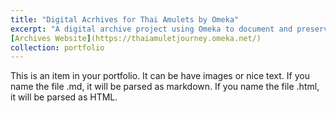 ```yaml
---
title: "Digital Acrhives for Thai Amulets by Omeka"
excerpt: "A digital archive project using Omeka to document and preserve the cultural significance of Thai amulets. This project explores their spiritual and historical importance, aiming to make these artifacts accessible to a global audience. I designed an interactive platform that showcases various amulet types, their meanings, and the practices surrounding them, providing both educational value and cultural insight."
[Archives Website](https://thaiamuletjourney.omeka.net/)
collection: portfolio
---
```


This is an item in your portfolio. It can be have images or nice text. If you name the file .md, it will be parsed as markdown. If you name the file .html, it will be parsed as HTML. 
